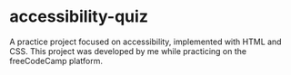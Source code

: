 # accessibility-quiz
A practice project focused on accessibility, implemented with HTML and CSS. This project was developed by me while practicing on the freeCodeCamp platform.
